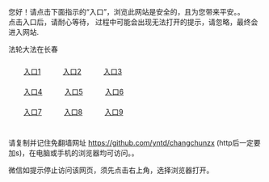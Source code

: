 您好！请点击下面指示的“入口”，浏览此网站是安全的，且为您带来平安。。 <br/>
点击入口后，请耐心等待， 过程中可能会出现无法打开的提示，请忽略，最终会进入网站. </br>

法轮大法在长春<br/>
<div style="padding:10px"><a style="margin:20px" target="_blank" href="https://d12fbz6epvte9n.cloudfront.net/2Qpsp?teefnvvd" id="ccLink1" rel="nofollow">入口1</a> <a target="_blank" style="margin:20px" href="https://d1noje7c3xq0ao.cloudfront.net/2Qpsp?xbhsq" id="ccLink2" rel="nofollow">入口2</a> <a style="margin:20px" target="_blank" href="https://d2gv2u43metat0.cloudfront.net/2Qpsp?wlfluyyv" id="ccLink3" rel="nofollow">入口3</a></div>

<div style="padding:10px" ><a style="margin:20px" target="_blank" href="https://d12fbz6epvte9n.cloudfront.net/2Qpsp?teefnvvd" id="ccLink4" rel="nofollow">入口4</a> <a style="margin:20px" href="https://d1noje7c3xq0ao.cloudfront.net/2Qpsp?xbhsq" target="_blank" id="ccLink5" rel="nofollow">入口5</a> <a style="margin:20px" href="https://d2gv2u43metat0.cloudfront.net/2Qpsp?wlfluyyv" target="_blank" id="ccLink6" rel="nofollow">入口6</a></div>

<div style="padding:10px"><a style="margin:20px" target="_blank" href="https://d12fbz6epvte9n.cloudfront.net/2Qpsp?teefnvvd" id="ccLink7" rel="nofollow">入口7</a> <a style="margin:20px" href="https://d1noje7c3xq0ao.cloudfront.net/2Qpsp?xbhsq" target="_blank" id="ccLink8" rel="nofollow">入口8</a> <a style="margin:20px" target="_blank" href="https://d2gv2u43metat0.cloudfront.net/2Qpsp?wlfluyyv" id="ccLink9" rel="nofollow">入口9</a></div>

<br/>



请复制并记住免翻墙网址 https://github.com/yntd/changchunzx (http后一定要加s)，在电脑或手机的浏览器均可访问。。<br/>

微信如提示停止访问该网页，须先点击右上角，选择浏览器打开。
